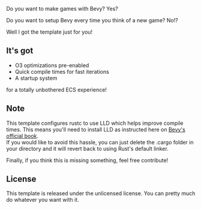 Do you want to make games with Bevy? Yes?

Do you want to setup Bevy every time you think of a new game? No!?

Well I got the template just for you!

## It's got
- O3 optimizations pre-enabled
- Quick compile times for fast iterations
- A startup system

for a totally unbothered ECS experience!

## Note
This template configures rustc to use LLD which helps improve compile times. This means you'll need to install LLD as instructed here on [Bevy's official book](https://bevyengine.org/learn/book/getting-started/setup/#enable-fast-compiles-optional).  
If you would like to avoid this hassle, you can just delete the .cargo folder in your directory and it will revert back to using Rust's default linker.

Finally, if you think this is missing something, feel free contribute!

## License
This template is released under the unlicensed license. You can pretty much do whatever you want with it.